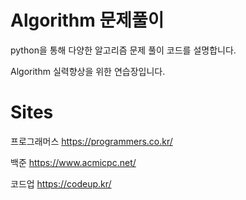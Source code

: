 # Algorithm 문제풀이
python을 통해 다양한 알고리즘 문제 풀이 코드를 설명합니다.

Algorithm 실력향상을 위한 연습장입니다.

# Sites

프로그래머스 https://programmers.co.kr/

백준 https://www.acmicpc.net/

코드업 https://codeup.kr/
